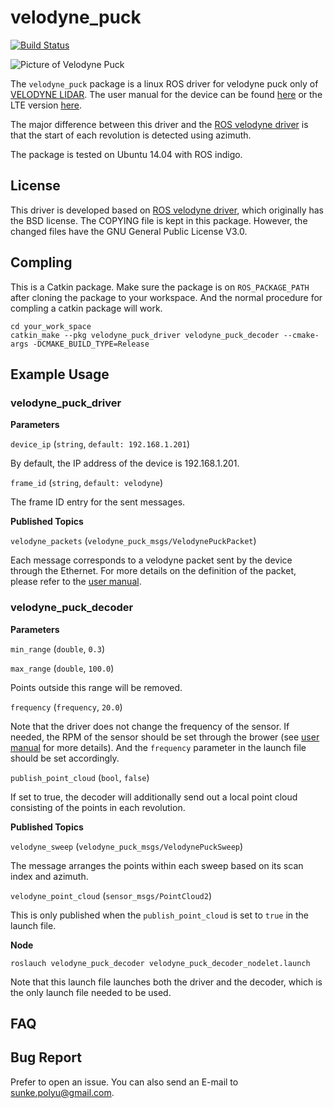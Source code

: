 # velodyne\_puck

[![Build Status](https://travis-ci.org/ke-sun/velodyne_puck.svg?branch=master)](https://travis-ci.org/ke-sun/velodyne_puck)

![Picture of Velodyne Puck](http://velodynelidar.com/images/products/vlp-16/puck.png)

The `velodyne_puck` package is a linux ROS driver for velodyne puck only of [VELODYNE LIDAR](http://velodynelidar.com/). The user manual for the device can be found [here](http://velodynelidar.com/vlp-16.html) or the LTE version [here](http://velodynelidar.com/vlp-16-lite.html).

The major difference between this driver and the [ROS velodyne driver](http://wiki.ros.org/velodyne_driver) is that the start of each revolution is detected using azimuth.

The package is tested on Ubuntu 14.04 with ROS indigo.

## License
This driver is developed based on [ROS velodyne driver](http://wiki.ros.org/velodyne_driver), which originally has the BSD license. The COPYING file is kept in this package. However, the changed files have the GNU General Public License V3.0.

## Compling
This is a Catkin package. Make sure the package is on `ROS_PACKAGE_PATH` after cloning the package to your workspace. And the normal procedure for compling a catkin package will work.

```
cd your_work_space
catkin_make --pkg velodyne_puck_driver velodyne_puck_decoder --cmake-args -DCMAKE_BUILD_TYPE=Release
```

## Example Usage

### velodyne_puck_driver

**Parameters**

`device_ip` (`string`, `default: 192.168.1.201`)

By default, the IP address of the device is 192.168.1.201.

`frame_id` (`string`, `default: velodyne`)

The frame ID entry for the sent messages.

**Published Topics**

`velodyne_packets` (`velodyne_puck_msgs/VelodynePuckPacket`)

Each message corresponds to a velodyne packet sent by the device through the Ethernet. For more details on the definition of the packet, please refer to the [user manual](http://velodynelidar.com/docs/manuals/63-9243%20Rev%20B%20User%20Manual%20and%20Programming%20Guide,VLP-16.pdf).

### velodyne_puck_decoder

**Parameters**

`min_range` (`double`, `0.3`)

`max_range` (`double`, `100.0`)

Points outside this range will be removed.

`frequency` (`frequency`, `20.0`)

Note that the driver does not change the frequency of the sensor. If needed, the RPM of the sensor should be set through the brower (see [user manual](http://velodynelidar.com/docs/manuals/63-9243%20Rev%20B%20User%20Manual%20and%20Programming%20Guide,VLP-16.pdf) for more details). And the `frequency` parameter in the launch file should be set accordingly.

`publish_point_cloud` (`bool`, `false`)

If set to true, the decoder will additionally send out a local point cloud consisting of the points in each revolution.

**Published Topics**

`velodyne_sweep` (`velodyne_puck_msgs/VelodynePuckSweep`)

The message arranges the points within each sweep based on its scan index and azimuth.

`velodyne_point_cloud` (`sensor_msgs/PointCloud2`)

This is only published when the `publish_point_cloud` is set to `true` in the launch file.

**Node**

```
roslauch velodyne_puck_decoder velodyne_puck_decoder_nodelet.launch
```

Note that this launch file launches both the driver and the decoder, which is the only launch file needed to be used.


## FAQ


## Bug Report

Prefer to open an issue. You can also send an E-mail to sunke.polyu@gmail.com.
